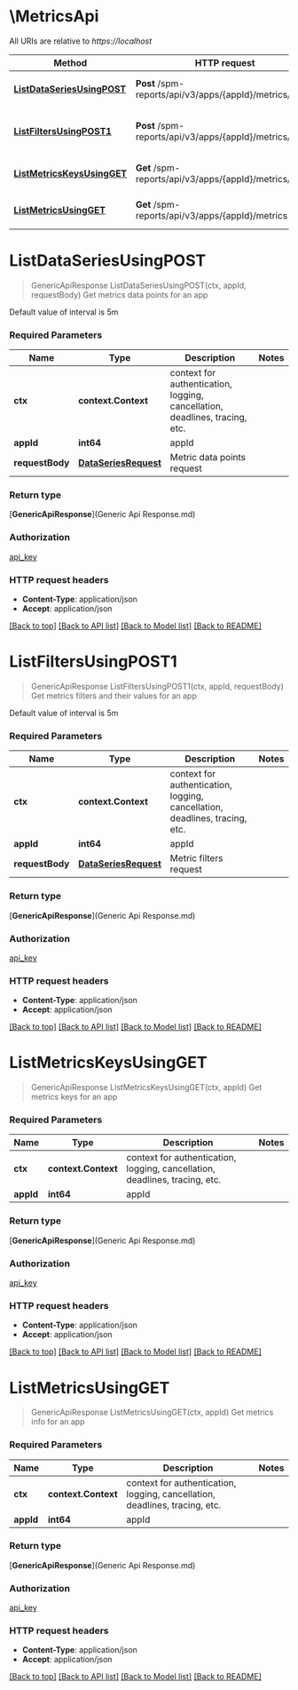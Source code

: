 # \MetricsApi

All URIs are relative to *https://localhost*

| Method                                                               | HTTP request                                              | Description                                     |
| -------------------------------------------------------------------- | --------------------------------------------------------- | ----------------------------------------------- |
| [**ListDataSeriesUsingPOST**](MetricsApi.md#ListDataSeriesUsingPOST) | **Post** /spm-reports/api/v3/apps/{appId}/metrics/data    | Get metrics data points for an app              |
| [**ListFiltersUsingPOST1**](MetricsApi.md#ListFiltersUsingPOST1)     | **Post** /spm-reports/api/v3/apps/{appId}/metrics/filters | Get metrics filters and their values for an app |
| [**ListMetricsKeysUsingGET**](MetricsApi.md#ListMetricsKeysUsingGET) | **Get** /spm-reports/api/v3/apps/{appId}/metrics/keys     | Get metrics keys for an app                     |
| [**ListMetricsUsingGET**](MetricsApi.md#ListMetricsUsingGET)         | **Get** /spm-reports/api/v3/apps/{appId}/metrics          | Get metrics info for an app                     |


# **ListDataSeriesUsingPOST**
> GenericApiResponse ListDataSeriesUsingPOST(ctx, appId, requestBody)
Get metrics data points for an app

Default value of interval is 5m

### Required Parameters

| Name            | Type                                          | Description                                                                 | Notes |
| --------------- | --------------------------------------------- | --------------------------------------------------------------------------- | ----- |
| **ctx**         | **context.Context**                           | context for authentication, logging, cancellation, deadlines, tracing, etc. |
| **appId**       | **int64**                                     | appId                                                                       |
| **requestBody** | [**DataSeriesRequest**](DataSeriesRequest.md) | Metric data points request                                                  |

### Return type

[**GenericApiResponse**](Generic Api Response.md)

### Authorization

[api_key](../README.md#api_key)

### HTTP request headers

 - **Content-Type**: application/json
 - **Accept**: application/json

[[Back to top]](#) [[Back to API list]](../README.md#documentation-for-api-endpoints) [[Back to Model list]](../README.md#documentation-for-models) [[Back to README]](../README.md)

# **ListFiltersUsingPOST1**
> GenericApiResponse ListFiltersUsingPOST1(ctx, appId, requestBody)
Get metrics filters and their values for an app

Default value of interval is 5m

### Required Parameters

| Name            | Type                                          | Description                                                                 | Notes |
| --------------- | --------------------------------------------- | --------------------------------------------------------------------------- | ----- |
| **ctx**         | **context.Context**                           | context for authentication, logging, cancellation, deadlines, tracing, etc. |
| **appId**       | **int64**                                     | appId                                                                       |
| **requestBody** | [**DataSeriesRequest**](DataSeriesRequest.md) | Metric filters request                                                      |

### Return type

[**GenericApiResponse**](Generic Api Response.md)

### Authorization

[api_key](../README.md#api_key)

### HTTP request headers

 - **Content-Type**: application/json
 - **Accept**: application/json

[[Back to top]](#) [[Back to API list]](../README.md#documentation-for-api-endpoints) [[Back to Model list]](../README.md#documentation-for-models) [[Back to README]](../README.md)

# **ListMetricsKeysUsingGET**
> GenericApiResponse ListMetricsKeysUsingGET(ctx, appId)
Get metrics keys for an app

### Required Parameters

| Name      | Type                | Description                                                                 | Notes |
| --------- | ------------------- | --------------------------------------------------------------------------- | ----- |
| **ctx**   | **context.Context** | context for authentication, logging, cancellation, deadlines, tracing, etc. |
| **appId** | **int64**           | appId                                                                       |

### Return type

[**GenericApiResponse**](Generic Api Response.md)

### Authorization

[api_key](../README.md#api_key)

### HTTP request headers

 - **Content-Type**: application/json
 - **Accept**: application/json

[[Back to top]](#) [[Back to API list]](../README.md#documentation-for-api-endpoints) [[Back to Model list]](../README.md#documentation-for-models) [[Back to README]](../README.md)

# **ListMetricsUsingGET**
> GenericApiResponse ListMetricsUsingGET(ctx, appId)
Get metrics info for an app

### Required Parameters

| Name      | Type                | Description                                                                 | Notes |
| --------- | ------------------- | --------------------------------------------------------------------------- | ----- |
| **ctx**   | **context.Context** | context for authentication, logging, cancellation, deadlines, tracing, etc. |
| **appId** | **int64**           | appId                                                                       |

### Return type

[**GenericApiResponse**](Generic Api Response.md)

### Authorization

[api_key](../README.md#api_key)

### HTTP request headers

 - **Content-Type**: application/json
 - **Accept**: application/json

[[Back to top]](#) [[Back to API list]](../README.md#documentation-for-api-endpoints) [[Back to Model list]](../README.md#documentation-for-models) [[Back to README]](../README.md)
